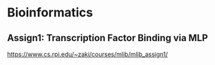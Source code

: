 # Bioinformatics

## Assign1: Transcription Factor Binding via MLP

https://www.cs.rpi.edu/~zaki/courses/mlib/mlib_assign1/
